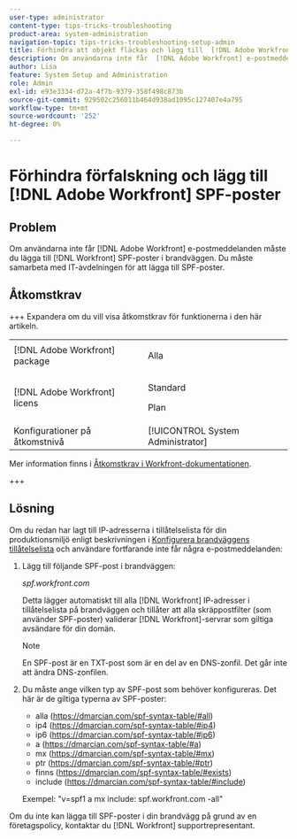 ```yaml
---
user-type: administrator
content-type: tips-tricks-troubleshooting
product-area: system-administration
navigation-topic: tips-tricks-troubleshooting-setup-admin
title: Förhindra att objekt fläckas och lägg till  [!DNL Adobe Workfront] SPF-poster
description: Om användarna inte får  [!DNL Adobe Workfront] e-postmeddelanden måste du lägga till  [!DNL Workfront] SPF-poster i brandväggen. Du måste samarbeta med IT-avdelningen för att lägga till SPF-poster.
author: Lisa
feature: System Setup and Administration
role: Admin
exl-id: e93e3334-d72a-4f7b-9379-358f498c873b
source-git-commit: 929502c256011b464d938ad1095c127407e4a795
workflow-type: tm+mt
source-wordcount: '252'
ht-degree: 0%

---
```


# Förhindra förfalskning och lägg till [!DNL Adobe Workfront] SPF-poster

## Problem

Om användarna inte får [!DNL Adobe Workfront] e-postmeddelanden måste du lägga till [!DNL Workfront] SPF-poster i brandväggen. Du måste samarbeta med IT-avdelningen för att lägga till SPF-poster.

## Åtkomstkrav

+++ Expandera om du vill visa åtkomstkrav för funktionerna i den här artikeln.

<table style="table-layout:auto"> 
 <col> 
 <col> 
 <tbody> 
  <tr> 
   <td>[!DNL Adobe Workfront] package</td> 
   <td><p>Alla</p></td> 
  </tr> 
  <tr> 
   <td>[!DNL Adobe Workfront] licens</td> 
   <td><p>Standard</p>
       <p>Plan</p></td>
  </tr> 
  <tr> 
   <td>Konfigurationer på åtkomstnivå</td> 
   <td>[!UICONTROL System Administrator]</td> 
  </tr> 
 </tbody> 
</table>

Mer information finns i [Åtkomstkrav i Workfront-dokumentationen](/help/quicksilver/administration-and-setup/add-users/access-levels-and-object-permissions/access-level-requirements-in-documentation.md).

+++

## Lösning

Om du redan har lagt till IP-adresserna i tillåtelselista för din produktionsmiljö enligt beskrivningen i [Konfigurera brandväggens tillåtelselista](../../administration-and-setup/get-started-wf-administration/configure-your-firewall.md) och användare fortfarande inte får några e-postmeddelanden:

1. Lägg till följande SPF-post i brandväggen:

   *spf.workfront.com*

   Detta lägger automatiskt till alla [!DNL Workfront] IP-adresser i tillåtelselista på brandväggen och tillåter att alla skräppostfilter (som använder SPF-poster) validerar [!DNL Workfront]-servrar som giltiga avsändare för din domän.

   >[!NOTE]
   >
   > En SPF-post är en TXT-post som är en del av en DNS-zonfil. Det går inte att ändra DNS-zonfilen.

1. Du måste ange vilken typ av SPF-post som behöver konfigureras. Det här är de giltiga typerna av SPF-poster:

   * alla (https://dmarcian.com/spf-syntax-table/#all)
   * ip4 (https://dmarcian.com/spf-syntax-table/#ip4)
   * ip6 (https://dmarcian.com/spf-syntax-table/#ip6)
   * a (https://dmarcian.com/spf-syntax-table/#a)
   * mx (https://dmarcian.com/spf-syntax-table/#mx)
   * ptr (https://dmarcian.com/spf-syntax-table/#ptr)
   * finns (https://dmarcian.com/spf-syntax-table/#exists)
   * include (https://dmarcian.com/spf-syntax-table/#include)

   Exempel: &quot;v=spf1 a mx include: spf.workfront.com -all&quot;

Om du inte kan lägga till SPF-poster i din brandvägg på grund av en företagspolicy, kontaktar du [!DNL Workfront] supportrepresentant.
